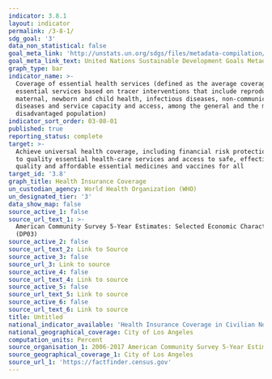 ```yaml
---
indicator: 3.8.1
layout: indicator
permalink: /3-8-1/
sdg_goal: '3'
data_non_statistical: false
goal_meta_link: 'http://unstats.un.org/sdgs/files/metadata-compilation/Metadata-Goal-3.pdf'
goal_meta_link_text: United Nations Sustainable Development Goals Metadata (pdf 865kB)
graph_type: bar
indicator_name: >-
  Coverage of essential health services (defined as the average coverage of
  essential services based on tracer interventions that include reproductive,
  maternal, newborn and child health, infectious diseases, non-communicable
  diseases and service capacity and access, among the general and the most
  disadvantaged population)
indicator_sort_order: 03-08-01
published: true
reporting_status: complete
target: >-
  Achieve universal health coverage, including financial risk protection, access
  to quality essential health-care services and access to safe, effective,
  quality and affordable essential medicines and vaccines for all
target_id: '3.8'
graph_title: Health Insurance Coverage
un_custodian_agency: World Health Organization (WHO)
un_designated_tier: '3'
data_show_map: false
source_active_1: false
source_url_text_1: >-
  American Community Survey 5-Year Estimates: Selected Economic Characteristics
  (DP03)
source_active_2: false
source_url_text_2: Link to Source
source_active_3: false
source_url_3: Link to source
source_active_4: false
source_url_text_4: Link to source
source_active_5: false
source_url_text_5: Link to source
source_active_6: false
source_url_text_6: Link to source
title: Untitled
national_indicator_available: 'Health Insurance Coverage in Civilian Noninstitutionalized Population '
national_geographical_coverage: City of Los Angeles
computation_units: Percent
source_organisation_1: 2006-2017 American Community Survey 5-Year Estimates
source_geographical_coverage_1: City of Los Angeles
source_url_1: 'https://factfinder.census.gov'
---
```

